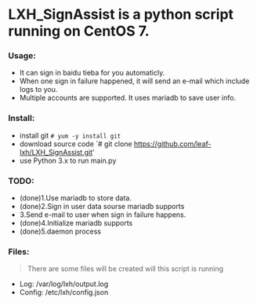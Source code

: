  # LXH_SignAssist is a python script running on CentOS 7. 

 ### Usage:
 - It can sign in baidu tieba for you automaticly.
 - When one sign in failure happened, it will send an e-mail which include logs to you.
 - Multiple accounts are supported.  It uses mariadb to save user info.


 ### Install:
 - install git `# yum -y install git`
 - download source code `# git clone https://github.com/leaf-lxh/LXH_SignAssist.git' 
 - use Python 3.x to run main.py

 ### TODO: 
 - (done)1.Use mariadb to store data.
 - (done)2.Sign in user data sourse mariadb supports
 - 3.Send e-mail to user when sign in failure happens.
 - (done)4.Initialize mariadb supports
 - (done)5.daemon process

 ### Files:
>There are some files will be created will this script is running
 - Log: /var/log/lxh/output.log
 - Config: /etc/lxh/config.json
